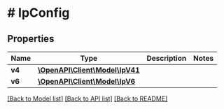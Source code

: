 # # IpConfig

## Properties

Name | Type | Description | Notes
------------ | ------------- | ------------- | -------------
**v4** | [**\OpenAPI\Client\Model\IpV41**](IpV41.md) |  |
**v6** | [**\OpenAPI\Client\Model\IpV6**](IpV6.md) |  |

[[Back to Model list]](../../README.md#models) [[Back to API list]](../../README.md#endpoints) [[Back to README]](../../README.md)
